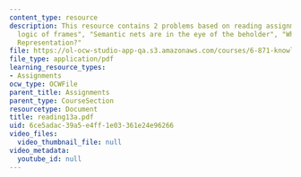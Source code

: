 ```yaml
---
content_type: resource
description: This resource contains 2 problems based on reading assignment on "The
  logic of frames", "Semantic nets are in the eye of the beholder", "What is a Knowledge
  Representation?"
file: https://ol-ocw-studio-app-qa.s3.amazonaws.com/courses/6-871-knowledge-based-applications-systems-spring-2005/6ce5adac39a5e4ff1e03361e24e96266_reading13a.pdf
file_type: application/pdf
learning_resource_types:
- Assignments
ocw_type: OCWFile
parent_title: Assignments
parent_type: CourseSection
resourcetype: Document
title: reading13a.pdf
uid: 6ce5adac-39a5-e4ff-1e03-361e24e96266
video_files:
  video_thumbnail_file: null
video_metadata:
  youtube_id: null
---
```

